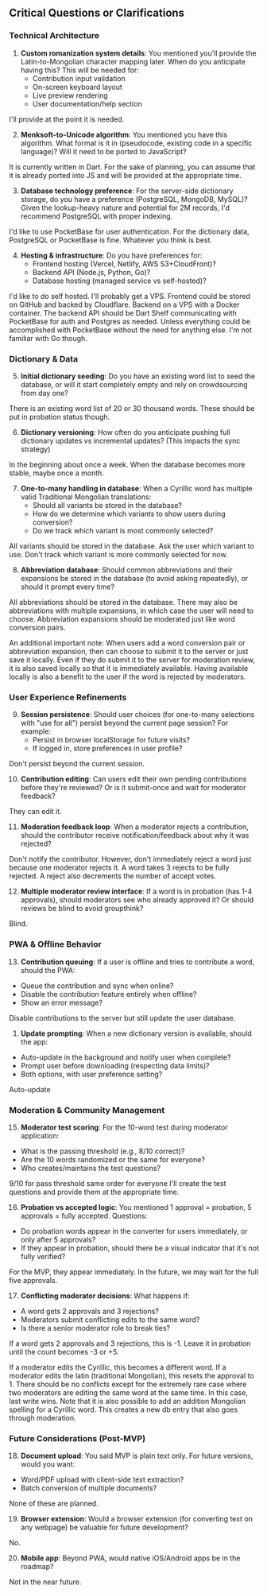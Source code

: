 ## Critical Questions or Clarifications

### Technical Architecture

1. **Custom romanization system details**: You mentioned you'll provide the Latin-to-Mongolian character mapping later. When do you anticipate having this? This will be needed for:
   - Contribution input validation
   - On-screen keyboard layout
   - Live preview rendering
   - User documentation/help section

I'll provide at the point it is needed.

2. **Menksoft-to-Unicode algorithm**: You mentioned you have this algorithm. What format is it in (pseudocode, existing code in a specific language)? Will it need to be ported to JavaScript?

It is currently written in Dart. For the sake of planning, you can assume that it is already ported into JS and will be provided at the appropriate time.

3. **Database technology preference**: For the server-side dictionary storage, do you have a preference (PostgreSQL, MongoDB, MySQL)? Given the lookup-heavy nature and potential for 2M records, I'd recommend PostgreSQL with proper indexing.

I'd like to use PocketBase for user authentication. For the dictionary data, PostgreSQL or PocketBase is fine. Whatever you think is best.

4. **Hosting & infrastructure**: Do you have preferences for:
   - Frontend hosting (Vercel, Netlify, AWS S3+CloudFront)?
   - Backend API (Node.js, Python, Go)?
   - Database hosting (managed service vs self-hosted)?

I'd like to do self hosted. I'll probably get a VPS. Frontend could be stored on GitHub and backed by Cloudflare. Backend on a VPS with a Docker container. The backend API should be Dart Shelf communicating with PocketBase for auth and Postgres as needed. Unless everything could be accomplished with PocketBase without the need for anything else. I'm not familiar with Go though.

### Dictionary & Data

5. **Initial dictionary seeding**: Do you have an existing word list to seed the database, or will it start completely empty and rely on crowdsourcing from day one?

There is an existing word list of 20 or 30 thousand words. These should be put in probation status though.

6. **Dictionary versioning**: How often do you anticipate pushing full dictionary updates vs incremental updates? (This impacts the sync strategy)

In the beginning about once a week. When the database becomes more stable, maybe once a month.

7. **One-to-many handling in database**: When a Cyrillic word has multiple valid Traditional Mongolian translations:
   - Should all variants be stored in the database?
   - How do we determine which variants to show users during conversion?
   - Do we track which variant is most commonly selected?

All variants should be stored in the database. Ask the user which variant to use. Don't track which variant is more commonly selected for now.

8. **Abbreviation database**: Should common abbreviations and their expansions be stored in the database (to avoid asking repeatedly), or should it prompt every time?

All abbreviations should be stored in the database. There may also be abbreviations with multiple expansions, in which case the user will need to choose. Abbreviation expansions should be moderated just like word conversion pairs.

An additional important note: When users add a word conversion pair or abbreviation expansion, then can choose to submit it to the server or just save it locally. Even if they do submit it to the server for moderation review, it is also saved locally so that it is immediately available. Having available locally is also a benefit to the user if the word is rejected by moderators.

### User Experience Refinements

9. **Session persistence**: Should user choices (for one-to-many selections with "use for all") persist beyond the current page session? For example:
   - Persist in browser localStorage for future visits?
   - If logged in, store preferences in user profile?

Don't persist beyond the current session.

10. **Contribution editing**: Can users edit their own pending contributions before they're reviewed? Or is it submit-once and wait for moderator feedback?

They can edit it.

11. **Moderation feedback loop**: When a moderator rejects a contribution, should the contributor receive notification/feedback about why it was rejected?

Don't notify the contributor. However, don't immediately reject a word just because one moderator rejects it. A word takes 3 rejects to be fully rejected. A reject also decrements the number of accept votes.

12. **Multiple moderator review interface**: If a word is in probation (has 1-4 approvals), should moderators see who already approved it? Or should reviews be blind to avoid groupthink?

Blind.

### PWA & Offline Behavior

13. **Contribution queuing**: If a user is offline and tries to contribute a word, should the PWA:
   - Queue the contribution and sync when online?
   - Disable the contribution feature entirely when offline?
   - Show an error message?

Disable contributions to the server but still update the user database. 

1.  **Update prompting**: When a new dictionary version is available, should the app:
   - Auto-update in the background and notify user when complete?
   - Prompt user before downloading (respecting data limits)?
   - Both options, with user preference setting?

Auto-update

### Moderation & Community Management

15. **Moderator test scoring**: For the 10-word test during moderator application:
   - What is the passing threshold (e.g., 8/10 correct)?
   - Are the 10 words randomized or the same for everyone?
   - Who creates/maintains the test questions?

9/10 for pass threshold
same order for everyone
I'll create the test questions and provide them at the appropriate time.

16. **Probation vs accepted logic**: You mentioned 1 approval = probation, 5 approvals = fully accepted. Questions:
   - Do probation words appear in the converter for users immediately, or only after 5 approvals?
   - If they appear in probation, should there be a visual indicator that it's not fully verified?

For the MVP, they appear immediately. In the future, we may wait for the full five approvals.

17. **Conflicting moderator decisions**: What happens if:
   - A word gets 2 approvals and 3 rejections?
   - Moderators submit conflicting edits to the same word?
   - Is there a senior moderator role to break ties?

If a word gets 2 approvals and 3 rejections, this is -1. Leave it in probation until the count becomes -3 or +5.

If a moderator edits the Cyrillic, this becomes a different word. If a moderator edits the latin (traditional Mongolian), this resets the approval to 1. There should be no conflicts except for the extremely rare case where two moderators are editing the same word at the same time. In this case, last write wins. Note that it is also possible to add an addition Mongolian spelling for a Cyrillic word. This creates a new db entry that also goes through moderation.

### Future Considerations (Post-MVP)

18. **Document upload**: You said MVP is plain text only. For future versions, would you want:
   - Word/PDF upload with client-side text extraction?
   - Batch conversion of multiple documents?

None of these are planned.

19. **Browser extension**: Would a browser extension (for converting text on any webpage) be valuable for future development?

No.

20. **Mobile app**: Beyond PWA, would native iOS/Android apps be in the roadmap?

Not in the near future.